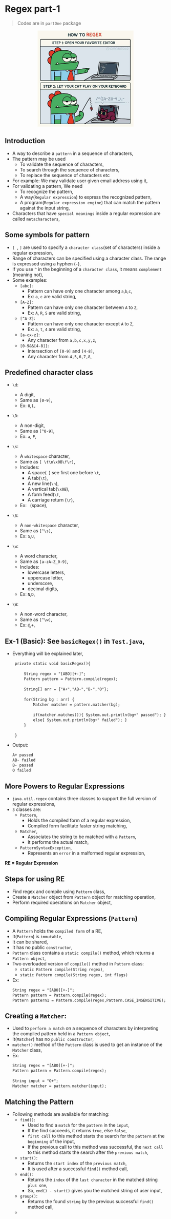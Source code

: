 
# Regex part-1

> Codes are in `partOne` package

<p align="center">
    <img src="files/regex_intro.jpg" height="300px" alt="from nixCraft facebook">
</p>

## Introduction
- A way to describe a `pattern` in a sequence of characters,
- The pattern may be used 
  - To validate the sequence of characters, 
  - To search through the sequence of characters, 
  - To replace the sequence of characters etc
- For example: We may validate user given email address using it,
- For validating a pattern, We need
  - To recognize the pattern,
  - A way(`Regular expression`) to express the recognized pattern,
  - A program(`Regular expression engine`) that can match the pattern against the input string,
- Characters that have `special meanings` inside a regular expression are called `metacharacters`,

## Some symbols for pattern
- `[ `, `]` are used to specify a `character class`(set of characters) inside a regular expression,
- Range of characters can be specified using a character class. The range is expressed using a hyphen (`-`),
- If you use `^` in the beginning of a `character class`, it means `complement` (meaning not),
- Some examples:
  - `[abc]`:
    - Pattern can have only one character among `a`,`b`,`c`,
    - Ex: `a`, `c` are valid string,
  - `[A-Z]`:
    - Pattern can have only one character between `A` to `Z`,
    - Ex: `A`, `R`, `S` are valid string,
  - `[^A-Z]`:
    - Pattern can have only one character except `A` to `Z`,
    - Ex: `a`, `t`, `4` are valid string,
  - `[a-cx-z]`:
    - Any character from `a,b,c,x,y,z`,
  - `[0-9&&[4-8]]`:
    - Intersection of `[0-9]` and `[4-8]`, 
    - Any character from `4,5,6,7,8`,


## Predefined character class
- `\d`:
  - A digit,
  - Same as `[0-9]`,
  - Ex: `0`,`1,`
- `\D`:
  - A non-digit,
  - Same as `[^0-9]`,
  - Ex: `a`, `P`,
- `\s`:
  - A `whitespace` character,
  - Same as `[ \t\n\x0B\f\r]`,
  - Includes:
    - A space(` `) see first one before `\t`,
    - A tab(`\t`),
    - A new line(`\n`),
    - A vertical tab(`\x0B`), 
    - A form feed(`\f`, 
    - A carriage return (`\r`),
  - Ex: ` `(space),
- `\S`:
  - A `non-whitespace` character,
  - Same as `[^\s]`,
  - Ex: `S`,`U`,

- `\w`:
  - A word character,
  - Same as `[a-zA-Z_0-9]`,
  - Includes:
    - lowercase letters,
    - uppercase letter, 
    - underscore,
    - decimal digits,
  - Ex: `N`,`D`,
- `\W`:
  - A non-word character,
  - Same as `[^\w]`,
  - Ex: `@`,`+`,


## Ex-1 (Basic): See `basicRegex()` in `Test.java`,
- Everything will be explained later,
   ```
    private static void basicRegex(){
    
        String regex = "[ABO][+-]";
        Pattern pattern = Pattern.compile(regex);
    
        String[] arr = {"A+","AB-","B-","O"};
    
        for(String bg : arr) {
            Matcher matcher = pattern.matcher(bg);
    
            if(matcher.matches()){ System.out.println(bg+" passed"); }
            else{ System.out.println(bg+" failed"); }
        }
    
    }
    ```
- Output:
    ```
    A+ passed
    AB- failed
    B- passed
    O failed
    ```

## More Powers to Regular Expressions
- `java.util.regex` contains three classes to support the full version of regular expressions,
- `3` classes are:
  - `Pattern`,
    - Holds the compiled form of a regular expression,
    - Compiled form facilitate faster string matching,
  - `Matcher`,
    - Associates the string to be matched with a `Pattern`,
    - It performs the actual match,
  - `PatternSyntaxException`,
    - Represents an `error` in a malformed regular expression,


**RE = Regular Expression**

## Steps for using RE
- Find regex and compile using `Pattern` class,
- Create a `Matcher` object from `Pattern` object for matching operation,
- Perform required operations on `Matcher` object,

## Compiling Regular Expressions (`Pattern`)
- A `Pattern` holds the `compiled form` of a RE,
- It(`Pattern`) is `immutable`,
- It can be shared,
- It has no public `constructor`,
- `Pattern` class contains a `static compile()` method, which returns a `Pattern object`,
- Two overloaded version of `compile()` method in `Pattern` class:
  - `static Pattern compile(String regex)`,
  - `static Pattern compile(String regex, int flags)`
- Ex:
    ```
    String regex = "[ABO][+-]";
    Pattern pattern = Pattern.compile(regex);
    Pattern pattern1 = Pattern.compile(regex,Pattern.CASE_INSENSITIVE);
    ```

## Creating a `Matcher`:
- Used to `perform a match` on a sequence of characters by interpreting the compiled pattern held in a `Pattern object`,
- It(`Matcher`) has no `public constructor`,
- `matcher()` method of the `Pattern` class is used to get an instance of the `Matcher` class,
- Ex:
    ```
    String regex = "[ABO][+-]";
    Pattern pattern = Pattern.compile(regex);
            
    String input = "O+";
    Matcher matcher = pattern.matcher(input);
    ```
  

## Matching the Pattern
- Following methods are available for matching:
  - `find()`:
    - Used to find a `match` for the `pattern` in the `input`,
    - If the find succeeds, it returns `true`, else `false`,
    - `first call` to this method starts the search for the `pattern` at the `beginning` of the input,
    - If the previous call to this method was successful, the `next call` to this method starts the search after the `previous match`,
  - `start()`:
    - Returns the `start index` of the `previous match`, 
    - It is used after a successful `find()` method call,
  - `end()`:
    - Returns the `index` of the `last character` in the matched string `plus one`,
    - So, `end() - start()` gives you the matched string of user input,
  - `group()`:
    - Returns the found `string` by the previous successful `find()` method call,
  - 